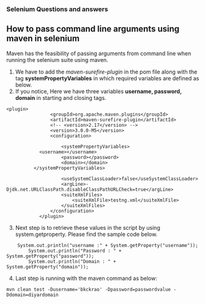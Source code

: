 ### Selenium Questions and answers

## How to pass command line arguments using maven in selenium

Maven has the feasibility of passing arguments from command line when running the selenium suite using maven.



1. We have to add the *maven-surefire-plugin* in the pom file along with the tag **systemPropertyVariables** in which required variables are defined as below.
2. If you notice, Here we have three variables **username, password, domain** in starting and closing tags.

```
<plugin>
				<groupId>org.apache.maven.plugins</groupId>
				<artifactId>maven-surefire-plugin</artifactId>
				<!-- <version>2.17</version> -->
				<version>3.0.0-M5</version>
				<configuration>
				 	
				 	<systemPropertyVariables>
            <username></username>
    				<password></password>
    				<domain></domain>
          </systemPropertyVariables>
					
					<useSystemClassLoader>false</useSystemClassLoader>
					<argLine>-Djdk.net.URLClassPath.disableClassPathURLCheck=true</argLine>
					<suiteXmlFiles>
						<suiteXmlFile>testng.xml</suiteXmlFile>
					</suiteXmlFiles>
				</configuration>
			</plugin>
```

3. Next step is to retrieve these values in the script by using system.getproperty. Please find the sample code below.

```
    System.out.println("username :" + System.getProperty("username"));
		System.out.println("Password : " + System.getProperty("password"));
		System.out.println("Domain : " + System.getProperty("domain"));
```
4. Last step is running with the maven command as below:
```
mvn clean test -Dusername='bkckrao' -Dpassword=passwordvalue -Ddomain=diyardomain
```
